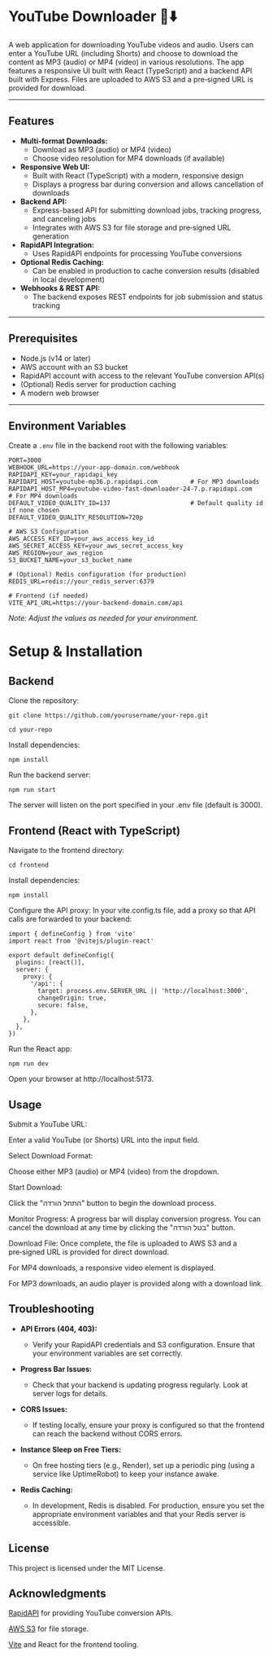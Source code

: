 # YouTube Downloader 🎥⬇️

A web application for downloading YouTube videos and audio. Users can enter a YouTube URL (including Shorts) and choose to download the content as MP3 (audio) or MP4 (video) in various resolutions. The app features a responsive UI built with React (TypeScript) and a backend API built with Express. Files are uploaded to AWS S3 and a pre‑signed URL is provided for download.

---

## Features

- **Multi-format Downloads:**  
  - Download as MP3 (audio) or MP4 (video)  
  - Choose video resolution for MP4 downloads (if available)
- **Responsive Web UI:**  
  - Built with React (TypeScript) with a modern, responsive design  
  - Displays a progress bar during conversion and allows cancellation of downloads
- **Backend API:**  
  - Express-based API for submitting download jobs, tracking progress, and canceling jobs  
  - Integrates with AWS S3 for file storage and pre‑signed URL generation
- **RapidAPI Integration:**  
  - Uses RapidAPI endpoints for processing YouTube conversions
- **Optional Redis Caching:**  
  - Can be enabled in production to cache conversion results (disabled in local development)
- **Webhooks & REST API:**  
  - The backend exposes REST endpoints for job submission and status tracking

---

## Prerequisites

- Node.js (v14 or later)
- AWS account with an S3 bucket
- RapidAPI account with access to the relevant YouTube conversion API(s)
- (Optional) Redis server for production caching
- A modern web browser

---

## Environment Variables

Create a `.env` file in the backend root with the following variables:

```
PORT=3000
WEBHOOK_URL=https://your-app-domain.com/webhook
RAPIDAPI_KEY=your_rapidapi_key
RAPIDAPI_HOST=youtube-mp36.p.rapidapi.com         # For MP3 downloads
RAPIDAPI_HOST_MP4=youtube-video-fast-downloader-24-7.p.rapidapi.com   # For MP4 downloads
DEFAULT_VIDEO_QUALITY_ID=137                      # Default quality id if none chosen
DEFAULT_VIDEO_QUALITY_RESOLUTION=720p

# AWS S3 Configuration
AWS_ACCESS_KEY_ID=your_aws_access_key_id
AWS_SECRET_ACCESS_KEY=your_aws_secret_access_key
AWS_REGION=your_aws_region
S3_BUCKET_NAME=your_s3_bucket_name

# (Optional) Redis configuration (for production)
REDIS_URL=redis://your_redis_server:6379

# Frontend (if needed)
VITE_API_URL=https://your-backend-domain.com/api
```
*Note: Adjust the values as needed for your environment.*

# Setup & Installation
## Backend
Clone the repository:

`git clone https://github.com/yourusername/your-repo.git`

`cd your-repo`

Install dependencies:

`npm install`

Run the backend server:

`npm run start`

The server will listen on the port specified in your .env file (default is 3000).

## Frontend (React with TypeScript)

Navigate to the frontend directory:

`cd frontend`

Install dependencies:

`npm install`

Configure the API proxy:
In your vite.config.ts file, add a proxy so that API calls are forwarded to your backend:

```
import { defineConfig } from 'vite'
import react from '@vitejs/plugin-react'

export default defineConfig({
  plugins: [react()],
  server: {
    proxy: {
      '/api': {
        target: process.env.SERVER_URL || 'http://localhost:3000',
        changeOrigin: true,
        secure: false,
      },
    },
  },
})
```
Run the React app:

`npm run dev`

Open your browser at http://localhost:5173.

## Usage

Submit a YouTube URL:

Enter a valid YouTube (or Shorts) URL into the input field.

Select Download Format:

Choose either MP3 (audio) or MP4 (video) from the dropdown.

Start Download:

Click the "התחל הורדה" button to begin the download process.

Monitor Progress:
A progress bar will display conversion progress. You can cancel the download at any time by clicking the "בטל הורדה" button.

Download File:
Once complete, the file is uploaded to AWS S3 and a pre‑signed URL is provided for direct download.

For MP4 downloads, a responsive video element is displayed.

For MP3 downloads, an audio player is provided along with a download link.

## Troubleshooting

- **API Errors (404, 403):**
  - Verify your RapidAPI credentials and S3 configuration. Ensure that your environment variables are set correctly.

- **Progress Bar Issues:**
  - Check that your backend is updating progress regularly. Look at server logs for details.

- **CORS Issues:**
  
  - If testing locally, ensure your proxy is configured so that the frontend can reach the backend without CORS errors.

- **Instance Sleep on Free Tiers:**
  - On free hosting tiers (e.g., Render), set up a periodic ping (using a service like UptimeRobot) to keep your instance awake.

- **Redis Caching:**
  - In development, Redis is disabled. For production, ensure you set the appropriate environment variables and that your Redis server is accessible.

## License

This project is licensed under the MIT License.

## Acknowledgments

[RapidAPI](https://rapidapi.com/) for providing YouTube conversion APIs.

[AWS S3](https://aws.amazon.com/s3/) for file storage.

[Vite](https://vite.dev/) and React for the frontend tooling.
